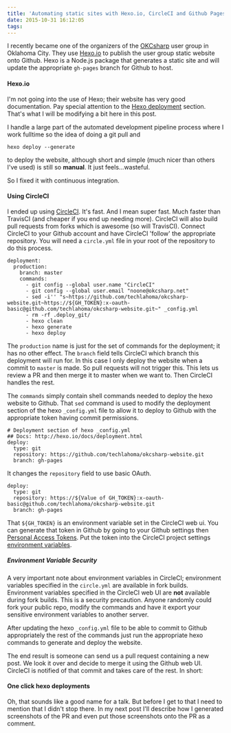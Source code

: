 ```yaml
---
title: 'Automating static sites with Hexo.io, CircleCI and Github Pages'
date: 2015-10-31 16:12:05
tags:
---
```

I recently became one of the organizers of the [OKCsharp][] user group in Oklahoma City. They use [Hexo.io][] to publish the user group static website onto Github. Hexo is a Node.js package that generates a static site and will update the appropriate `gh-pages` branch for Github to host.
<!-- more -->
#### Hexo.io
I'm not going into the use of Hexo; their website has very good documentation. Pay special attention to the [Hexo deployment][] section. That's what I will be modifying a bit here in this post.

I handle a large part of the automated development pipeline process where I work fulltime so the idea of doing a git pull and

```
hexo deploy --generate
```

to deploy the website, although short and simple (much nicer than others I've used) is still so **manual**. It just feels...wasteful.

So I fixed it with continuous integration.

#### Using CircleCI

I ended up using [CircleCI][]. It's fast. And I mean super fast. Much faster than TravisCI (and cheaper if you end up needing more). CircleCI will also build pull requests from forks which is awesome (so will TravisCI). Connect CircleCI to your Github account and have CircleCI 'follow' the appropriate repository. You will need a `circle.yml` file in your root of the repository to do this process.

```
deployment:
  production:
    branch: master
    commands:
      - git config --global user.name "CircleCI"
      - git config --global user.email "noone@okcsharp.net"
      - sed -i'' "s~https://github.com/techlahoma/okcsharp-website.git~https://${GH_TOKEN}:x-oauth-basic@github.com/techlahoma/okcsharp-website.git~" _config.yml
      - rm -rf .deploy_git/
      - hexo clean
      - hexo generate
      - hexo deploy
```

The `production` name is just for the set of commands for the deployment; it has no other effect. The `branch` field tells CircleCI which branch this deployment will run for. In this case I only deploy the website when a commit to `master` is made. So pull requests will not trigger this. This lets us review a PR and then merge it to master when we want to. Then CircleCI handles the rest.

The `commands` simply contain shell commands needed to deploy the hexo website to Github. That `sed` command is used to modify the deployment section of the hexo `_config.yml` file to allow it to deploy to Github with the appropriate token having commit permissions.

```
# Deployment section of hexo _config.yml
## Docs: http://hexo.io/docs/deployment.html
deploy:
  type: git
  repository: https://github.com/techlahoma/okcsharp-website.git
  branch: gh-pages
```
It changes the `repository` field to use basic OAuth.
```
deploy:
  type: git
  repository: https://${Value of GH_TOKEN}:x-oauth-basic@github.com/techlahoma/okcsharp-website.git
  branch: gh-pages
```

That `${GH_TOKEN}` is an environment variable set in the CircleCI web ui. You can generate that token in Github by going to your Github settings then [Personal Access Tokens][]. Put the token into the CircleCI project settings [environment variables][].

##### Environment Variable Security
A very important note about environment variables in CircleCI; environment variables specified in the `circle.yml` are available in fork builds. Environment variables specified in the CircleCI web UI are **not** available during fork builds. This is a security precaution. Anyone randomly could fork your public repo, modify the commands and have it export your sensitive environment variables to another server.

After updating the hexo `_config.yml` file to be able to commit to Github appropriately the rest of the commands just run the appropriate hexo commands to generate and deploy the website.

The end result is someone can send us a pull request containing a new post. We look it over and decide to merge it using the Github web UI. CircleCI is notified of that commit and takes care of the rest. In short:

#### One click hexo deployments

Oh, that sounds like a good name for a talk. But before I get to that I need to mention that I didn't stop there. In my next post I'll describe how I generated screenshots of the PR and even put those screenshots onto the PR as a comment.

[OKCsharp]:http://okcsharp.net
[Hexo.io]:http://hexo.io
[CircleCI]:https://circleci.com
[Hexo deployment]:https://hexo.io/docs/deployment.html
[Personal Access Tokens]:https://github.com/settings/tokens
[environment variables]:https://circleci.com/docs/environment-variables#custom
